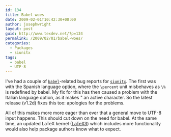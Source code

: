 ```yaml
---
id: 134
title: Babel woes
date: 2009-02-01T10:42:30+00:00
author: josephwright
layout: post
guid: http://www.texdev.net/?p=134
permalink: /2009/02/01/babel-woes/
categories:
  - Packages
  - siunitx
tags:
  - babel
  - UTF-8
---
```

I've had a couple of [`babel`](https://ctan.org/pkg/babel)-related bug reports for [`siunitx`](https://ctan.org/pkg/siunitx).  The first was with the Spanish language option, where the `\percent` unit misbehaves as `\%` is redefined by babel. My fix for this has then caused a problem with the Italian language option, as it makes " an active character. So the latest release (v1.2d) fixes this too: apologies for the problems.

All of this makes more more eager than ever that a general move to UTF-8 input happens. This should cut down on the need for babel. At the same time, an updated LaTeX kernel ([LaTeX3](http://www.latex-project.org/latex3.html)) which includes more functionality would also help package authors know what to expect.
